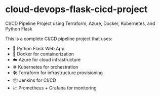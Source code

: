 # cloud-devops-flask-cicd-project
CI/CD Pipeline Project using Terraform, Azure, Docker, Kubernetes, and Python Flask

This is a complete CI/CD pipeline project that uses:

- 🐍 Python Flask Web App
- 🐳 Docker for containerization
- ☁️ Azure for cloud infrastructure
- ☸️ Kubernetes for orchestration
- 🛠️ Terraform for infrastructure provisioning
- 📦 Jenkins for CI/CD
- 📈 Prometheus + Grafana for monitoring
